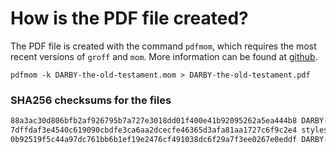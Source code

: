 # How is the PDF file created?
The PDF file is created with the command `pdfmom`, which requires the most recent versions of `groff` and `mom`.
More information can be found at [github](https://github.com/0xR3V/Bibles).

```shell
pdfmom -k DARBY-the-old-testament.mom > DARBY-the-old-testament.pdf
```

### SHA256 checksums for the files
```txt
88a3ac30d806bfb2af926795b7a727e3018dd01f400e41b92095262a5ea444b8 DARBY-the-old-testament.mom
7dffdaf3e4540c619090cbdfe3ca6aa2dcecfe46365d3afa81aa1727c6f9c2e4 stylesheet.mom
0b92519f5c44a97dc761bb6b1ef19e2476cf491038dc6f29a7f3ee0267e0eddf DARBY-the-old-testament.pdf
```
